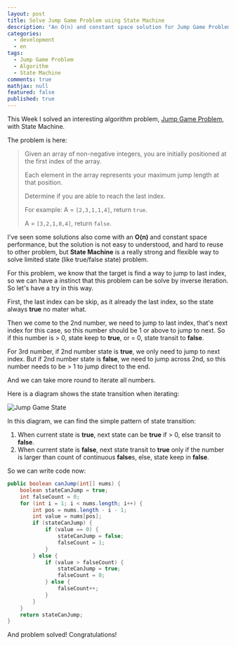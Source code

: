 ```yaml
---
layout: post
title: Solve Jump Game Problem using State Machine
description: "An O(n) and constant space solution for Jump Game Problem with State Machine"
categories:
  - development
  - en
tags:
  - Jump Game Problem
  - Algorithm
  - State Machine
comments: true
mathjax: null
featured: false
published: true
---
```


This Week I solved an interesting algorithm problem, [Jump Game Problem](https://leetcode.com/problems/jump-game/description/), with State Machine.

<!-- more -->

The problem is here:

> Given an array of non-negative integers, you are initially positioned at the first index of the array.
>
> Each element in the array represents your maximum jump length at that position.
>
> Determine if you are able to reach the last index.
>
> For example:
> A = `[2,3,1,1,4]`, return `true`.
>
> A = `[3,2,1,0,4]`, return `false`.

I've seen some solutions also come with an **O(n)** and constant space performance, but the solution is not easy to understood, and hard to reuse to other problem, but **State Machine** is a really strong and flexible way to solve limited state (like true/false state) problem.

For this problem, we know that the target is find a way to jump to last index, so we can have a instinct that this problem can be solve by inverse iteration. So let's have a try in this way.

First, the last index can be skip, as it already the last index, so the state always **true** no mater what.

Then we come to the 2nd number, we need to jump to last index, that's next index for this case, so this number should be 1 or above to jump to next. So if this number is > 0, state keep to **true**, or = 0, state transit to **false**.

For 3rd number, if 2nd number state is **true**, we only need to jump to next index. But if 2nd number state is **false**, we need to jump across 2nd, so this number needs to be > 1 to jump direct to the end.

And we can take more round to iterate all numbers.

Here is a diagram shows the state transition when iterating:

![Jump Game State]({{site.baseurl}}/assets/img/post/jump-game-problem/jump-game-state.png)

In this diagram, we can find the simple pattern of state transition:

1. When current state is **true**, next state can be **true** if > 0, else transit to **false**.
2. When current state is **false**, next state transit to **true** only if the number is larger than count of continuous **false**s, else, state keep in **false**.

So we can write code now:

``` java
public boolean canJump(int[] nums) {
    boolean stateCanJump = true;
    int falseCount = 0;
    for (int i = 1; i < nums.length; i++) {
        int pos = nums.length - i - 1;
        int value = nums[pos];
        if (stateCanJump) {
            if (value == 0) {
                stateCanJump = false;
                falseCount = 1;
            }
        } else {
            if (value > falseCount) {
                stateCanJump = true;
                falseCount = 0;
            } else {
                falseCount++;
            }
        }
    }
    return stateCanJump;
}
```

And problem solved! Congratulations!

